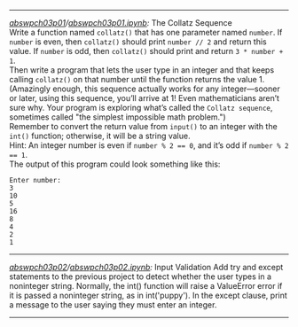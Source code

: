 <!--This file located in abswpch03/abswpch03p-->


---
*[abswpch03p01](abswpch03p01)/[abswpch03p01.ipynb](abswpch03p01/abswpch03p01.ipynb):* The Collatz Sequence  
Write a function named `collatz()` that has one parameter named `number`. If `number` is even, then `collatz()` should print `number // 2` and return this value. If `number` is odd, then `collatz()` should print and return `3 * number + 1`.  
Then write a program that lets the user type in an integer and that keeps calling `collatz()` on that number until the function returns the value 1. (Amazingly enough, this sequence actually works for any integer—sooner or later, using this sequence, you’ll arrive at 1! Even mathematicians aren’t sure why. Your program is exploring what’s called the `Collatz sequence`, sometimes called "the simplest impossible math problem.")  
Remember to convert the return value from `input()` to an integer with the `int()` function; otherwise, it will be a string value.  
Hint: An integer number is even if `number % 2 == 0`, and it’s odd if `number % 2 == 1`.  
The output of this program could look something like this:  
```
Enter number:
3
10
5
16
8
4
2
1
```

---
*[abswpch03p02](abswpch03p02)/[abswpch03p02.ipynb](abswpch03p02/abswpch03p02.ipynb):* Input Validation
Add try and except statements to the previous project to detect whether the
user types in a noninteger string. Normally, the int() function will raise a
ValueError error if it is passed a noninteger string, as in int('puppy'). In the
except clause, print a message to the user saying they must enter an integer.

---